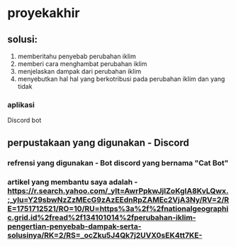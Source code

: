 # proyekakhir

## solusi:
1. memberitahu penyebab perubahan iklim
2. memberi cara menghambat perubahan iklim
3. menjelaskan dampak dari perubahan iklim
4. menyebutkan hal hal yang berkotribusi pada perubahan iklim dan yang tidak

### aplikasi
Discord bot


## perpustakaan yang digunakan - Discord
### refrensi yang digunakan - Bot discord yang bernama "Cat Bot"
### artikel yang membantu saya adalah - https://r.search.yahoo.com/_ylt=AwrPpkwJjlZoKgIA8KvLQwx.;_ylu=Y29sbwNzZzMEcG9zAzEEdnRpZAMEc2VjA3Ny/RV=2/RE=1751712521/RO=10/RU=https%3a%2f%2fnationalgeographic.grid.id%2fread%2f134101014%2fperubahan-iklim-pengertian-penyebab-dampak-serta-solusinya/RK=2/RS=_ocZku5J4Qk7j2UVX0sEK4tt7KE-
